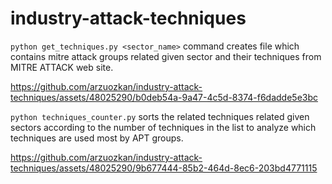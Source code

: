 # industry-attack-techniques
`python get_techniques.py <sector_name>` command creates file which contains mitre attack groups related given sector and their techniques from MITRE ATTACK web site.


https://github.com/arzuozkan/industry-attack-techniques/assets/48025290/b0deb54a-9a47-4c5d-8374-f6dadde5e3bc


`python techniques_counter.py` sorts the related techniques related given sectors according to the number of techniques in the list to analyze which techniques are used most by APT groups.

https://github.com/arzuozkan/industry-attack-techniques/assets/48025290/9b677444-85b2-464d-8ec6-203bd4771115


